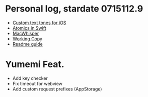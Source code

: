 # Personal log, stardate 0715112.9
- [Custom text tones for iOS](https://ios.gadgethacks.com/how-to/create-custom-text-tones-for-your-iphone-using-macos-10-15-catalina-0211670/)
- [Atomics in Swift](https://medium.com/macoclock/multi-threading-and-race-conditions-in-swift-13f3c8eb25c4)
- [MacWhisper](https://goodsnooze.gumroad.com/l/macwhisper)
- [Working Copy](https://apps.apple.com/us/app/working-copy/id896694807)
- [Readme guide](https://dev.to/scottydocs/how-to-write-a-kickass-readme-5af9)

# Yumemi Feat.
- Add key checker
- Fix timeout for webview
- Add custom request prefixes (AppStorage)
